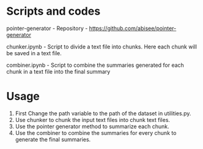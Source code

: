 # Scripts and codes

pointer-generator - Repository - https://github.com/abisee/pointer-generator

chunker.ipynb - Script to divide a text file into chunks. Here each chunk will be saved in a text file.

combiner.ipynb - Script to combine the summaries generated for each chunk in a text file into the final summary 

# Usage

1. First Change the path variable to the path of the dataset in utilities.py. 
2. Use chunker to chunk the input text files into chunk text files.
3. Use the pointer generator method to summarize each chunk. 
4. Use the combiner to combine the summaries for every chunk to generate the final summaries.
